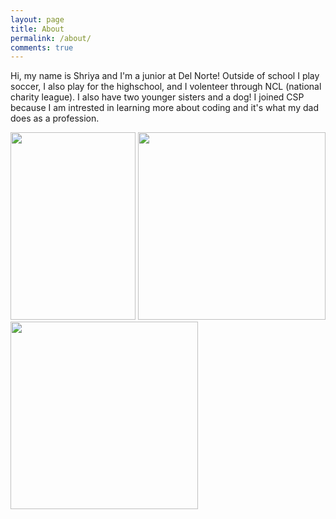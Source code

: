 ```yaml
---
layout: page
title: About
permalink: /about/
comments: true
---
```



Hi, my name is Shriya and I'm a junior at Del Norte! Outside of school I play soccer, I also play for the highschool, and I volenteer through NCL (national charity league). I also have two younger sisters and a dog! I joined CSP  because I am intrested in learning more about coding and it's what my dad does as a profession. 

<span>
<img src="{{site.baseurl}}/images/shriya and bella.jpeg" width = "200"  height = "300"/>
<img src="{{site.baseurl}}/images/friends.jpeg" width = "300" height = "300"/>
<img src="{{site.baseurl}}/images/family.jpeg" width = "300" height = "300"/>
</span>






<script src="https://utteranc.es/client.js"
        repo="shriyasshah/shriya2025"
        issue-term="title"
        label="blogpost-comment"
        theme="github-light"
        crossorigin="anonymous"
        async>
</script>